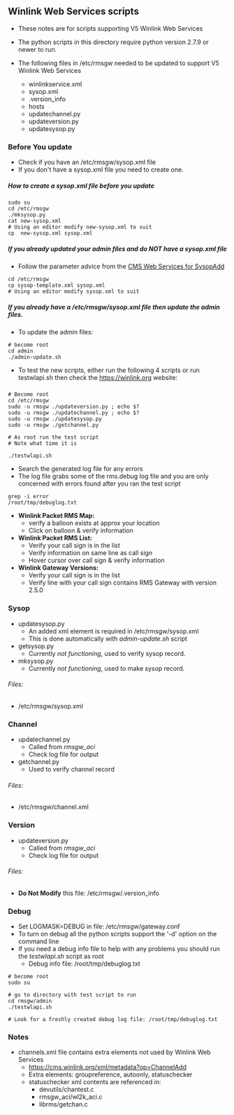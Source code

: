 ## Winlink Web Services scripts

* These notes are for scripts supporting V5 Winlink Web Services
* The python scripts in this directory require python version 2.7.9 or newer to run.

* The following files in /etc/rmsgw needed to be updated to support V5 Winlink Web Services
  * winlinkservice.xml
  * sysop.xml
  * .version_info
  * hosts
  * updatechannel.py
  * updateversion.py
  * updatesysop.py

### Before You update
* Check if you have an /etc/rmsgw/sysop.xml file
* If you don't have a sysop.xml file you need to create one.

##### How to create a sysop.xml file before you update
```
sudo su
cd /etc/rmsgw
./mksysop.py
cat new-sysop.xml
# Using an editor modify new-sysop.xml to suit
cp  new-sysop.xml sysop.xml
```
##### If you already updated your admin files and do NOT have a sysop.xml file
* Follow the parameter advice from the [CMS Web Services for SysopAdd](https://cms.winlink.org/xml/metadata?op=SysopAdd)
```
cd /etc/rmsgw
cp sysop-template.xml sysop.xml
# Using an editor modify sysop.xml to suit
```

##### If you already have a /etc/rmsgw/sysop.xml file then update the admin files.


* To update the admin files:
```
# become root
cd admin
./admin-update.sh
```

* To test the new scripts, either run the following 4 scripts or run testwlapi.sh then check the https://winlink.org website:

#####
```
# Become root
cd /etc/rmsgw
sudo -u rmsgw ./updateversion.py ; echo $?
sudo -u rmsgw ./updatechannel.py ; echo $?
sudo -u rmsgw ./updatesysop.py
sudo -u rmsgw ./getchannel.py

# As root run the test script
# Note what time it is

./testwlapi.sh
```

* Search the generated log file for any errors
* The log file grabs some of the rms.debug log file and you are only
concerned with errors found after you ran the test script

 ```
grep -i error
/root/tmp/debuglog.txt
```

* **Winlink Packet RMS Map:**
  * verify a balloon exists at approx your location
  * Click on balloon & verify information
* **Winlink Packet RMS List:**
  * Verify your call sign is in the list
  * Verify information on same line as call sign
  * Hover cursor over call sign & verify information
* **Winlink Gateway Versions:**
  * Verify your call sign is in the list
  * Verify line with your call sign contains RMS Gateway with version 2.5.0

### Sysop

* updatesysop.py
  * An added <Password> xml element is required in /etc/rmsgw/sysop.xml
  * This is done automatically with *admin-update.sh* script
* getsysop.py
  * Currently *not functioning*, used to verify sysop record.
* mksysop.py
  * Currently *not functioning*, used to make sysop record.

###### Files:
* /etc/rmsgw/sysop.xml

### Channel

* updatechannel.py
  * Called from *rmsgw_aci*
  * Check log file for output
* getchannel.py
  * Used to verify channel record

###### Files:
* /etc/rmsgw/channel.xml

### Version

* updateversion.py
  * Called from *rmsgw_aci*
  * Check log file for output

###### Files:
* **Do Not Modify** this file: /etc/rmsgw/.version_info

### Debug
* Set LOGMASK=DEBUG in file: /etc/rmsgw/gateway.conf
* To turn on debug all the python scripts support the '-d' option on the command line
* If you need a debug info file to help with any problems you should run the *testwlapi.sh* script as root
  * Debug info file: /root/tmp/debuglog.txt
```
# become root
sudo su

# go to directory with test script to run
cd rmsgw/admin
./testwlapi.sh

# Look for a freshly created debug log file: /root/tmp/debuglog.txt
```

### Notes
* channels.xml file contains extra elements not used by Winlink Web Services
  * https://cms.winlink.org/xml/metadata?op=ChannelAdd
  * Extra elements: groupreference, autoonly, statuschecker
  * statuschecker xml contents are referenced in:
    * devutils/chantest.c
    * rmsgw_aci/wl2k_aci.c
    * librms/getchan.c
